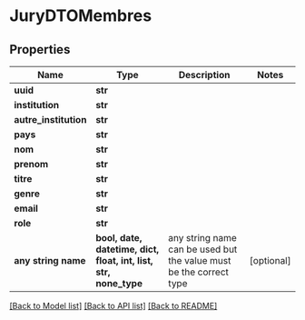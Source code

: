 # JuryDTOMembres


## Properties
Name | Type | Description | Notes
------------ | ------------- | ------------- | -------------
**uuid** | **str** |  | 
**institution** | **str** |  | 
**autre_institution** | **str** |  | 
**pays** | **str** |  | 
**nom** | **str** |  | 
**prenom** | **str** |  | 
**titre** | **str** |  | 
**genre** | **str** |  | 
**email** | **str** |  | 
**role** | **str** |  | 
**any string name** | **bool, date, datetime, dict, float, int, list, str, none_type** | any string name can be used but the value must be the correct type | [optional]

[[Back to Model list]](../README.md#documentation-for-models) [[Back to API list]](../README.md#documentation-for-api-endpoints) [[Back to README]](../README.md)


